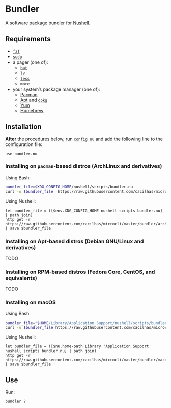 [Apt]: https://wiki.debian.org/Apt
[bat]: https://crates.io/crates/bat
[config nu]: https://www.nushell.sh/commands/docs/config_nu.html
[dpkg]: https://manpages.debian.org/stretch/dpkg/dpkg.1.en.html
[fzf]: https://github.com/junegunn/fzf
[Homebrew]: https://brew.sh/
[less]: https://www.greenwoodsoftware.com/less/
[lv]: https://manpages.debian.org/testing/lv/pager.1.en.html
[Nushell]: https://www.nushell.sh/
[Pacman]: https://wiki.archlinux.org/title/Pacman
[sudo]: https://www.sudo.ws/
[Yum]: https://www.redhat.com/sysadmin/how-manage-packages

# Bundler

A software package bundler for [Nushell][].

## Requirements

- [`fzf`][fzf]
- [`sudo`][sudo]
- a pager (one of):
  - [`bat`][bat]
  - [`lv`][lv]
  - [`less`][less]
  - `more`
- your system’s package manager (one of):
  - [Pacman][]
  - [Apt][] and [`dpkg`][dpkg]
  - [Yum][]
  - [Homebrew][]

## Installation

**After** the procedures below, run [`config nu`][config nu] and add the
following line to the configuration file:

```nu
use bundler.nu
```

### Installing on `pacman`-based distros (ArchLinux and derivatives)

Using Bash:

```sh
bundler_file=$XDG_CONFIG_HOME/nushell/scripts/bundler.nu
curl -o $bundler_file  https://raw.githubusercontent.com/cacilhas/microcli/master/bundler/archlinux.nu
```

Using Nushell:

```nu
let bundler_file = ([$env.XDG_CONFIG_HOME nushell scripts bundler.nu] | path join)
http get -r https://raw.githubusercontent.com/cacilhas/microcli/master/bundler/archlinux.nu | save $bundler_file
```

### Installing on Apt-based distros (Debian GNU/Linux and derivatives)

TODO

### Installing on RPM-based distros (Fedora Core, CentOS, and equivalents)

TODO

### Installing on macOS

Using Bash:

```sh
bundler_file="$HOME/Library/Application Support/nushell/scripts/bundler.nu"
curl -o $bundler_file https://raw.githubusercontent.com/cacilhas/microcli/master/bundler/macos.nu
```

Using Nushell:

```nu
let bundler_file = ([$nu.home-path Library 'Application Support' nushell scripts bundler.nu] | path join)
http get -r https://raw.githubusercontent.com/cacilhas/microcli/master/bundler/macos.nu | save $bundler_file
```

## Use

Run:

```nu
bundler ?
```
